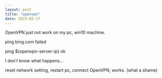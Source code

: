 ```yaml
---
layout: post
title: "openvpn"
date: 2023-02-17
---
```


OpenVPN just not work on my pc, win10 machine.



ping bing.com  failed

ping ${openvpn-server-ip}   ok





I don't know what happens...



reset network setting, restart pc, connect OpenVPN, works. (what a shame)
